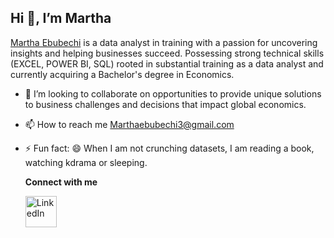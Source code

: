Hi 👋, I’m Martha
---
[Martha Ebubechi](https://www.linkedin.com/in/MarthaEbubechi/) is a data analyst in training with a passion for uncovering insights and helping businesses succeed.
Possessing strong technical skills (EXCEL, POWER BI, SQL) rooted in substantial training as a data analyst and currently acquiring a Bachelor's degree in Economics.
- 💞️ I’m looking to collaborate on opportunities to provide unique solutions to business challenges and decisions that impact global economics.
- 📫 How to reach me [Marthaebubechi3@gmail.com](Mailto:Marthaebubechi3@gmail.com)
- ⚡ Fun fact: 😄 When I am not crunching datasets, I am reading a book, watching kdrama or sleeping.

  **Connect with me**

  <a href="https://www.linkedin.com/in/MarthaEbubechi/">
    <img src="https://upload.wikimedia.org/wikipedia/commons/c/ca/LinkedIn_logo_initials.png" alt="LinkedIn" width="50" height="50">
</a>

<!---
MarthaEbubechi is a ✨ special ✨ repository because its `README.md` (this file) appears on your GitHub profile.
You can click the Preview link to take a look at your changes.
--->
